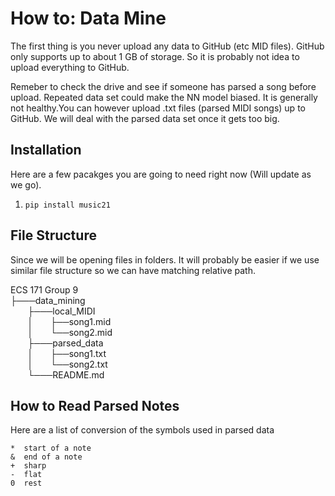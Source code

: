 # How to: Data Mine
The first thing is you never upload any data to GitHub (etc MID files). GitHub only supports up to about 1 GB of storage.
So it is probably not idea to upload everything to GitHub.

Remeber to check the drive and see if someone has parsed a song before upload. Repeated data set could make the NN model
biased. It is generally not healthy.You can however upload .txt files (parsed MIDI songs) up to GitHub.
 We will deal with the parsed data set once it gets too big.



## Installation
Here are a few pacakges you are going to need right now (Will update as we go).

1. `pip install music21`

## File Structure
Since we will be opening files in folders. It will probably be easier if we use similar file structure so we can have
matching relative path.

ECS 171 Group 9 <br />
├───data_mining <br />
&nbsp;&nbsp;&nbsp;&nbsp;&nbsp;&nbsp;&nbsp;├───local_MIDI <br />
&nbsp;&nbsp;&nbsp;&nbsp;&nbsp;&nbsp;&nbsp;│&nbsp;&nbsp;&nbsp;&nbsp;&nbsp;&nbsp;&nbsp;├──song1.mid <br />
&nbsp;&nbsp;&nbsp;&nbsp;&nbsp;&nbsp;&nbsp;│&nbsp;&nbsp;&nbsp;&nbsp;&nbsp;&nbsp;&nbsp;└──song2.mid <br />
&nbsp;&nbsp;&nbsp;&nbsp;&nbsp;&nbsp;&nbsp;├───parsed_data <br />
&nbsp;&nbsp;&nbsp;&nbsp;&nbsp;&nbsp;&nbsp;│&nbsp;&nbsp;&nbsp;&nbsp;&nbsp;&nbsp;&nbsp;├──song1.txt <br />
&nbsp;&nbsp;&nbsp;&nbsp;&nbsp;&nbsp;&nbsp;│&nbsp;&nbsp;&nbsp;&nbsp;&nbsp;&nbsp;&nbsp;└──song2.txt <br />
&nbsp;&nbsp;&nbsp;&nbsp;&nbsp;&nbsp;&nbsp;└───README.md <br />


## How to Read Parsed Notes
Here are a list of conversion of the symbols used in parsed data

```
*  start of a note
&  end of a note
+  sharp
-  flat
0  rest
``` 
 